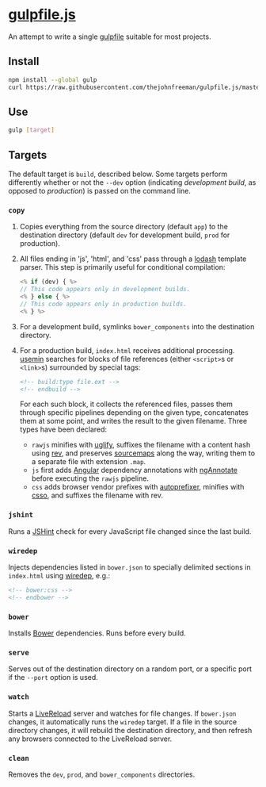 # [gulpfile.js][]

[gulpfile.js]: https://github.com/thejohnfreeman/gulpfile.js

An attempt to write a single [gulpfile][gulp] suitable for most projects.

[gulp]: http://gulpjs.com/

## Install

```sh
npm install --global gulp
curl https://raw.githubusercontent.com/thejohnfreeman/gulpfile.js/master/gulpfile.js -o gulpfile.js
```

## Use

```sh
gulp [target]
```

## Targets

The default target is `build`, described below. Some targets perform differently
whether or not the `--dev` option (indicating *development build*, as opposed to
*production*) is passed on the command line.

### `copy`

1. Copies everything from the source directory (default `app`) to the
   destination directory (default `dev` for development build, `prod` for
   production).

2. All files ending in 'js', 'html', and 'css' pass through a
   [lodash][lodash-template] template parser. This step is primarily useful for
   conditional compilation:

    ```js
    <% if (dev) { %>
    // This code appears only in development builds.
    <% } else { %>
    // This code appears only in production builds.
    <% } %>
    ```

3. For a development build, symlinks `bower_components` into the destination
   directory.

4. For a production build, `index.html` receives additional
   processing. [usemin][] searches for blocks of file references (either
   `<script>`s or `<link>`s) surrounded by special tags:

   ```html
   <!-- build:type file.ext -->
   <!-- endbuild -->
   ```

   For each such block, it collects the referenced files, passes them through
   specific pipelines depending on the given type, concatenates them at some
   point, and writes the result to the given filename. Three types have been
   declared:

    - `rawjs` minifies with [uglify][], suffixes the filename with a content
      hash using [rev][], and preserves [sourcemaps][] along the way, writing
      them to a separate file with extension `.map`.
    - `js` first adds [Angular][] dependency annotations with [ngAnnotate][]
      before executing the `rawjs` pipeline.
    - `css` adds browser vendor prefixes with [autoprefixer][], minifies with
      [csso][], and suffixes the filename with rev.

[lodash-template]: http://lodash.com/docs#template
[usemin]: https://github.com/zont/gulp-usemin
[uglify]: http://lisperator.net/uglifyjs/
[rev]: https://github.com/sindresorhus/gulp-rev
[sourcemaps]: https://github.com/floridoo/gulp-sourcemaps
[ngAnnotate]: https://github.com/olov/ng-annotate
[autoprefixer]: https://github.com/postcss/autoprefixer
[csso]: https://github.com/css/csso
[Angular]: https://angularjs.org/

### `jshint`

Runs a [JSHint][] check for every JavaScript file changed since the last build.

[JSHint]: http://www.jshint.com/about/

### `wiredep`

Injects dependencies listed in `bower.json` to specially delimited sections in
`index.html` using [wiredep][], e.g.:

```html
<!-- bower:css -->
<!-- endbower -->
```

[wiredep]: https://github.com/taptapship/wiredep

### `bower`

Installs [Bower][] dependencies. Runs before every build.

[Bower]: http://bower.io/

### `serve`

Serves out of the destination directory on a random port, or a specific port if
the `--port` option is used.

### `watch`

Starts a [LiveReload][] server and watches for file changes. If `bower.json`
changes, it automatically runs the `wiredep` target. If a file in the source
directory changes, it will rebuild the destination directory, and then refresh
any browsers connected to the LiveReload server.

[LiveReload]: http://livereload.com/

### `clean`

Removes the `dev`, `prod`, and `bower_components` directories.

